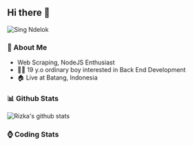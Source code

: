  

## Hi there 👋
 ![Sing Ndelok](https://komarev.com/ghpvc/?username=rizkanugrha&color=green)

### 👤 About Me
* Web Scraping, NodeJS Enthusiast
* 🤷‍♂️ 19 y.o ordinary boy interested in Back End Development
* 🏠 Live at Batang, Indonesia 

### 📊 Github Stats
  <img alt="Rizka's github stats" src="https://github-readme-stats.vercel.app/api?username=rizkanugrha&count_private=true&hide=issues&show_icons=true&include_all_commits=true&line_height=24&border_radius=0"/>

<!--
**rizkanugrha/rizkanugrha** is a ✨ _special_ ✨ repository because its `README.md` (this file) appears on your GitHub profile.

Here are some ideas to get you started:

- 🔭 I’m currently working on ...
- 🌱 I’m currently learning ...
- 👯 I’m looking to collaborate on ...
- 🤔 I’m looking for help with ...
- 💬 Ask me about ...
- 📫 How to reach me: ...
- 😄 Pronouns: ...
- ⚡ Fun fact: ...
-->

### ⌚ Coding Stats
<!--START_SECTION:waka-->
